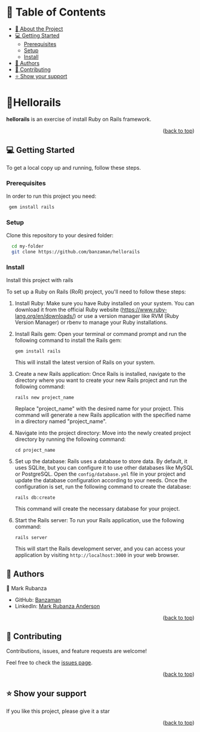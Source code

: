 
# 📗 Table of Contents

- [📖 About the Project](#about-project)
- [💻 Getting Started](#getting-started)
  - [Prerequisites](#prerequisites)
  - [Setup](#setup)
  - [Install](#install)
- [👥 Authors](#authors)
- [🤝 Contributing](#contributing)
- [⭐️ Show your support](#support)

<!-- PROJECT DESCRIPTION -->

# 📖Hellorails <a name="about-project"></a>

**hellorails** is an exercise of install Ruby on Rails framework.

<p align="right">(<a href="#readme-top">back to top</a>)</p>

<!-- GETTING STARTED -->

## 💻 Getting Started <a name="getting-started"></a>

To get a local copy up and running, follow these steps.

### Prerequisites

In order to run this project you need:

```sh
 gem install rails
```

### Setup

Clone this repository to your desired folder:

```sh
  cd my-folder
  git clone https://github.com/banzaman/hellorails
```

### Install

Install this project with rails

To set up a Ruby on Rails (RoR) project, you'll need to follow these steps:

1. Install Ruby: Make sure you have Ruby installed on your system. You can download it from the official Ruby website (https://www.ruby-lang.org/en/downloads/) or use a version manager like RVM (Ruby Version Manager) or rbenv to manage your Ruby installations.

2. Install Rails gem: Open your terminal or command prompt and run the following command to install the Rails gem:

   ```
   gem install rails
   ```

   This will install the latest version of Rails on your system.

3. Create a new Rails application: Once Rails is installed, navigate to the directory where you want to create your new Rails project and run the following command:

   ```
   rails new project_name
   ```

   Replace "project_name" with the desired name for your project. This command will generate a new Rails application with the specified name in a directory named "project_name".

4. Navigate into the project directory: Move into the newly created project directory by running the following command:

   ```
   cd project_name
   ```

5. Set up the database: Rails uses a database to store data. By default, it uses SQLite, but you can configure it to use other databases like MySQL or PostgreSQL. Open the `config/database.yml` file in your project and update the database configuration according to your needs. Once the configuration is set, run the following command to create the database:

   ```
   rails db:create
   ```

   This command will create the necessary database for your project.

6. Start the Rails server: To run your Rails application, use the following command:

   ```
   rails server
   ```

   This will start the Rails development server, and you can access your application by visiting `http://localhost:3000` in your web browser.

<!-- AUTHORS -->

## 👥 Authors <a name="authors"></a>

👤 Mark Rubanza

- GitHub: [Banzaman](https://github.com/banzaman)
- LinkedIn: [Mark Rubanza Anderson](https://www.linkedin.com/in/mark-rubanza-anderson/)


<p align="right">(<a href="#readme-top">back to top</a>)</p>


## 🤝 Contributing <a name="contributing"></a>

Contributions, issues, and feature requests are welcome!

Feel free to check the [issues page](https://github.com/banzaman/hellorails/issues).

<p align="right">(<a href="#readme-top">back to top</a>)</p>

<!-- SUPPORT -->

## ⭐️ Show your support <a name="support"></a>

If you like this project, please give it a star

<p align="right">(<a href="#readme-top">back to top</a>)</p>

